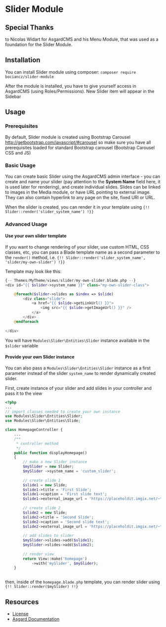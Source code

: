# Slider Module

## Special Thanks
to Nicolas Widart for AsgardCMS and his Menu Module, that was used as a foundation for the Slider Module.

## Installation
You can install Slider module using composer:
`composer require bociancz/slider-module`

After the module is installed, you have to give yourself access in AsgardCMS (using Roles/Permissions). 
New Slider item will appear in the Sidebar

## Usage

### Prerequisites
By default, Slider module is created using Bootstrap Carousel http://getbootstrap.com/javascript/#carousel
so make sure you have all prerequisites loaded for standard Bootstrap carousel (Bootstrap Carousel CSS and JS)

### Basic Usage
You can create basic Slider using the AsgardCMS admin interface - you can create and name your slider
(pay attention to the **System Name** field here, it is used later for rendering), and create individual
slides. Slides can be linked to images in the Media module, or have URL pointing to external image.
They can also contain hyperlink to any page on the site, fixed URI or URL.

When the slider is created, you can render it in your template using `{!! Slider::render('slider_system_name') !}}`
 
### Advanced Usage

#### Use your own slider template
If you want to change rendering of your slider, use custom HTML, CSS classes, etc, you can pass a Blade template
name as a second parameter to the `render()` method, i.e.
`{!! Slider::render('slider_system_name', 'slider/my-own-slider') !}}`

Template may look like this:
```php
{-- Themes/MyTheme/views/slider/my-own-slider.blade.php --}
<div id="{{ $slider->system_name }}" class="my-own-slider-class">

    @foreach($slider->slides as $index => $slide)
        <div class="slide">
            <a href="{{ $slide->getLinkUrl() }}">
                <img src="{{ $slide->getImageUrl() }}" />
            </a>
        </div>
    @endforeach
    
</div>
```
You will have `Modules\Slider\Entities\Slider` instance available in the `$slider` variable

#### Provide your own Slider instance
You can also pass a `Modules\Slider\Entities\Slider` instance as a first parameter instead of the
slider `system_name` to render dynamically created slider.

First, create instance of your slider and add slides in your controller and pass it to the view
```php
<?php
...
// import classes needed to create your own instance
use Modules\Slider\Entities\Slider;
use Modules\Slider\Entities\Slide;

class HomepageController {
    ...
    /**
     * controller method
     */
    public function displayHomepage()
    {
        // make a new Slider instance
        $mySlider = new Slider;
        $mySlider ->system_name = 'custom_slider';
        
        // create slide 1
        $slide1 = new Slide;
        $slide1->title = 'First Slide';
        $slide1->caption = 'First slide text';
        $slide1->external_image_url = 'https://placeholdit.imgix.net/~text?txtsize=33&txt=Slide1&w=800&h=300';
        
        // create slide 2
        $slide2 = new Slide;
        $slide2->title = 'Second Slide';
        $slide2->caption = 'Second slide text';
        $slide2->external_image_url = 'https://placeholdit.imgix.net/~text?txtsize=33&txt=Slide2&w=800&h=300';
        
        // add slides to slider
        $mySlider->slides->add($slide1);
        $mySlider->slides->add($slide2);
        
        // render view
        return View::make('homepage')
            ->with('mySlider', $mySlider);
    }
    
```

then, inside of the `homepage.blade.php` template, you can render slider using `{!! Slider::render($mySlider) !!}`


## Resources

- [License](LICENSE.md)
- [Asgard Documentation](http://asgardcms.com/docs/)